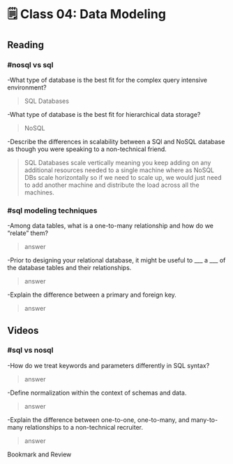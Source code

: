 # 🗒️ Class 04: Data Modeling

## Reading

### #nosql vs sql

-What type of database is the best fit for the complex query intensive environment?
  > SQL Databases

-What type of database is the best fit for hierarchical data storage?
  > NoSQL

-Describe the differences in scalability between a SQl and NoSQL database as though you were speaking to a non-technical friend.
  > SQL Databases scale vertically meaning you keep adding on any additional resources needed to a single machine where as NoSQL DBs scale horizontally so if we need to scale up, we would just need to add another machine and distribute the load across all the machines.


### #sql modeling techniques

-Among data tables, what is a one-to-many relationship and how do we “relate” them?
  > answer

-Prior to designing your relational database, it might be useful to ___ a ___ of the database tables and their relationships.
  > answer

-Explain the difference between a primary and foreign key.
  > answer


## Videos

### #sql vs nosql

-How do we treat keywords and parameters differently in SQL syntax?
  > answer

-Define normalization within the context of schemas and data.
  > answer

-Explain the difference between one-to-one, one-to-many, and many-to-many relationships to a non-technical recruiter.
  > answer

Bookmark and Review